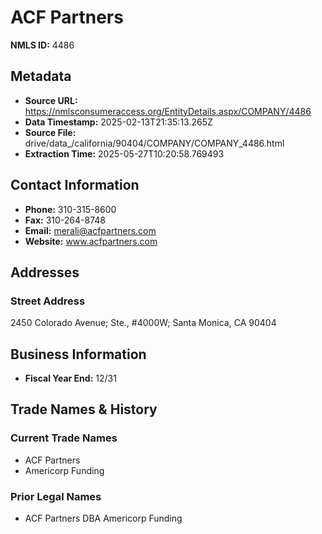 # ACF Partners

**NMLS ID:** 4486

## Metadata
- **Source URL:** https://nmlsconsumeraccess.org/EntityDetails.aspx/COMPANY/4486
- **Data Timestamp:** 2025-02-13T21:35:13.265Z
- **Source File:** drive/data_/california/90404/COMPANY/COMPANY_4486.html
- **Extraction Time:** 2025-05-27T10:20:58.769493

## Contact Information
- **Phone:** 310-315-8600
- **Fax:** 310-264-8748
- **Email:** merali@acfpartners.com
- **Website:** www.acfpartners.com

## Addresses
### Street Address
2450 Colorado Avenue; Ste., #4000W; Santa Monica, CA 90404

## Business Information
- **Fiscal Year End:** 12/31

## Trade Names & History
### Current Trade Names
- ACF Partners
- Americorp Funding

### Prior Legal Names
- ACF Partners DBA Americorp Funding
